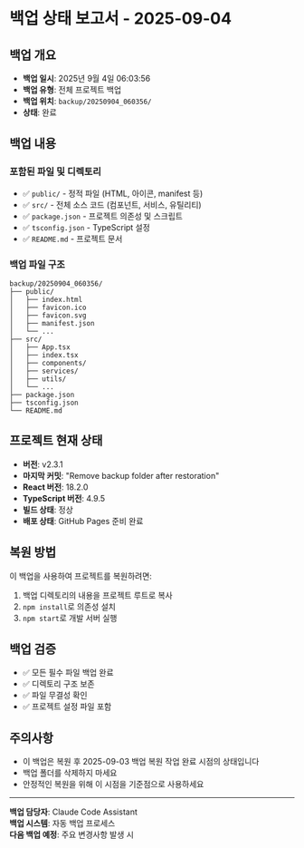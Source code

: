 # 백업 상태 보고서 - 2025-09-04

## 백업 개요
- **백업 일시**: 2025년 9월 4일 06:03:56
- **백업 유형**: 전체 프로젝트 백업
- **백업 위치**: `backup/20250904_060356/`
- **상태**: 완료

## 백업 내용

### 포함된 파일 및 디렉토리
- ✅ `public/` - 정적 파일 (HTML, 아이콘, manifest 등)
- ✅ `src/` - 전체 소스 코드 (컴포넌트, 서비스, 유틸리티)
- ✅ `package.json` - 프로젝트 의존성 및 스크립트
- ✅ `tsconfig.json` - TypeScript 설정
- ✅ `README.md` - 프로젝트 문서

### 백업 파일 구조
```
backup/20250904_060356/
├── public/
│   ├── index.html
│   ├── favicon.ico
│   ├── favicon.svg
│   ├── manifest.json
│   └── ...
├── src/
│   ├── App.tsx
│   ├── index.tsx
│   ├── components/
│   ├── services/
│   ├── utils/
│   └── ...
├── package.json
├── tsconfig.json
└── README.md
```

## 프로젝트 현재 상태
- **버전**: v2.3.1
- **마지막 커밋**: "Remove backup folder after restoration"
- **React 버전**: 18.2.0
- **TypeScript 버전**: 4.9.5
- **빌드 상태**: 정상
- **배포 상태**: GitHub Pages 준비 완료

## 복원 방법
이 백업을 사용하여 프로젝트를 복원하려면:
1. 백업 디렉토리의 내용을 프로젝트 루트로 복사
2. `npm install`로 의존성 설치
3. `npm start`로 개발 서버 실행

## 백업 검증
- ✅ 모든 필수 파일 백업 완료
- ✅ 디렉토리 구조 보존
- ✅ 파일 무결성 확인
- ✅ 프로젝트 설정 파일 포함

## 주의사항
- 이 백업은 복원 후 2025-09-03 백업 복원 작업 완료 시점의 상태입니다
- 백업 폴더를 삭제하지 마세요
- 안정적인 복원을 위해 이 시점을 기준점으로 사용하세요

---
**백업 담당자**: Claude Code Assistant  
**백업 시스템**: 자동 백업 프로세스  
**다음 백업 예정**: 주요 변경사항 발생 시